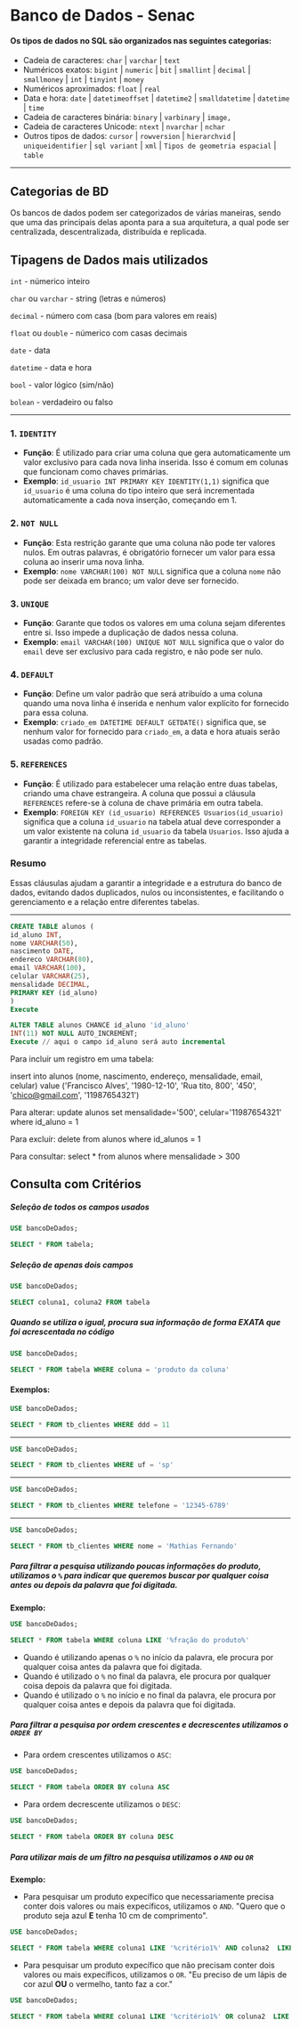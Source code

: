 # Banco de Dados - Senac

#### Os tipos de dados no SQL são organizados nas seguintes **categorias:**

- Cadeia de caracteres: `char` | `varchar` | `text`
- Numéricos exatos: `bigint` | `numeric` | `bit` | `smallint` | `decimal` | `smallmoney` | `int` | `tinyint` | `money` 
- Numéricos aproximados: `float` | `real`
- Data e hora: `date` | `datetimeoffset` | `datetime2` | `smalldatetime` | `datetime` | `time`
- Cadeia de caracteres binária: `binary` | `varbinary` | `image,`
- Cadeia de caracteres Unicode:  `ntext` | `nvarchar` | `nchar`
- Outros tipos de dados: `cursor` | `rowversion` | `hierarchvid` | `uniqueidentifier` | `sql variant` | `xml` | `Tipos de geometria espacial` | `table`

---

## **Categorias de BD**

Os bancos de dados podem ser categorizados de várias maneiras, sendo que uma das principais delas aponta para a sua arquitetura, a qual pode ser centralizada, descentralizada, distribuída e replicada.

## **Tipagens de Dados mais utilizados**

`int` - númerico inteiro

`char` ou `varchar` - string (letras e números)

`decimal` - número com casa (bom para valores em reais)

`float` ou `double` - númerico com casas decimais

`date` - data

`datetime` - data e hora

`bool` - valor lógico (sim/não)

`bolean` - verdadeiro ou falso

---

### 1. `IDENTITY`
- **Função**: É utilizado para criar uma coluna que gera automaticamente um valor exclusivo para cada nova linha inserida. Isso é comum em colunas que funcionam como chaves primárias.
- **Exemplo**: `id_usuario INT PRIMARY KEY IDENTITY(1,1)` significa que `id_usuario` é uma coluna do tipo inteiro que será incrementada automaticamente a cada nova inserção, começando em 1.

### 2. `NOT NULL`
- **Função**: Esta restrição garante que uma coluna não pode ter valores nulos. Em outras palavras, é obrigatório fornecer um valor para essa coluna ao inserir uma nova linha.
- **Exemplo**: `nome VARCHAR(100) NOT NULL` significa que a coluna `nome` não pode ser deixada em branco; um valor deve ser fornecido.

### 3. `UNIQUE`
- **Função**: Garante que todos os valores em uma coluna sejam diferentes entre si. Isso impede a duplicação de dados nessa coluna.
- **Exemplo**: `email VARCHAR(100) UNIQUE NOT NULL` significa que o valor do `email` deve ser exclusivo para cada registro, e não pode ser nulo.

### 4. `DEFAULT`
- **Função**: Define um valor padrão que será atribuído a uma coluna quando uma nova linha é inserida e nenhum valor explícito for fornecido para essa coluna.
- **Exemplo**: `criado_em DATETIME DEFAULT GETDATE()` significa que, se nenhum valor for fornecido para `criado_em`, a data e hora atuais serão usadas como padrão.

### 5. `REFERENCES`
- **Função**: É utilizado para estabelecer uma relação entre duas tabelas, criando uma chave estrangeira. A coluna que possui a cláusula `REFERENCES` refere-se à coluna de chave primária em outra tabela.
- **Exemplo**: `FOREIGN KEY (id_usuario) REFERENCES Usuarios(id_usuario)` significa que a coluna `id_usuario` na tabela atual deve corresponder a um valor existente na coluna `id_usuario` da tabela `Usuarios`. Isso ajuda a garantir a integridade referencial entre as tabelas.

### Resumo
Essas cláusulas ajudam a garantir a integridade e a estrutura do banco de dados, evitando dados duplicados, nulos ou inconsistentes, e facilitando o gerenciamento e a relação entre diferentes tabelas.

---

```sql
CREATE TABLE alunos (
id_aluno INT,
nome VARCHAR(50),
nascimento DATE,
endereco VARCHAR(80),
email VARCHAR(100),
celular VARCHAR(25),
mensalidade DECIMAL,
PRIMARY KEY (id_aluno)
)
Execute

ALTER TABLE alunos CHANCE id_aluno 'id_aluno'
INT(11) NOT NULL AUTO_INCREMENT;
Execute // aqui o campo id_aluno será auto incremental
```

Para incluír um registro em uma tabela:

insert into alunos (nome, nascimento, endereço, mensalidade, email, celular) value ('Francisco Alves', '1980-12-10', 'Rua tito, 800', '450', 'chico@gmail.com', '11987654321')

Para alterar:
update alunos set mensalidade='500', celular='11987654321'
  where id_aluno = 1

Para excluír:
delete from alunos where id_alunos = 1

Para consultar:
select * from alunos where mensalidade > 300

## **Consulta com Critérios**

##### Seleção de todos os campos usados

```sql
USE bancoDeDados;

SELECT * FROM tabela;
```

##### Seleção de apenas dois campos

```sql
USE bancoDeDados;

SELECT coluna1, coluna2 FROM tabela
```

##### Quando se utiliza o igual, procura sua informação de forma EXATA que foi acrescentada no código 

```sql
USE bancoDeDados;

SELECT * FROM tabela WHERE coluna = 'produto da coluna'
```

#### **Exemplos:**

```sql
USE bancoDeDados;

SELECT * FROM tb_clientes WHERE ddd = 11
```
---
```sql
USE bancoDeDados;

SELECT * FROM tb_clientes WHERE uf = 'sp'
```
---
```sql
USE bancoDeDados;

SELECT * FROM tb_clientes WHERE telefone = '12345-6789'
```
---
```sql
USE bancoDeDados;

SELECT * FROM tb_clientes WHERE nome = 'Mathias Fernando'
```

##### Para filtrar a pesquisa utilizando poucas informações do produto, utilizamos o `%` para  indicar que queremos buscar por qualquer coisa antes ou depois da palavra que foi digitada.

**Exemplo:**

```sql
USE bancoDeDados;

SELECT * FROM tabela WHERE coluna LIKE '%fração do produto%'
```

- Quando é utilizando apenas  o `%` no início da palavra, ele procura por qualquer coisa antes da palavra que foi digitada.
- Quando é utilizado o `%`  no final da palavra, ele procura por qualquer coisa depois da palavra que foi digitada.
- Quando é utilizado o `%` no início e no final da palavra, ele procura por  qualquer coisa antes e depois da palavra que foi digitada.

##### Para filtrar a pesquisa por ordem crescentes e decrescentes utilizamos o `ORDER BY`

- Para ordem crescentes utilizamos o `ASC`: 

```sql
USE bancoDeDados;

SELECT * FROM tabela ORDER BY coluna ASC
```

- Para ordem decrescente utilizamos o `DESC`: 

```sql
USE bancoDeDados;

SELECT * FROM tabela ORDER BY coluna DESC
```

##### Para utilizar mais de um filtro na pesquisa utilizamos o `AND` ou `OR`

**Exemplo:**

- Para pesquisar um produto expecífico que necessariamente precisa conter dois valores ou mais expecíficos, utilizamos o `AND`. "Quero que  o produto seja azul **E** tenha 10 cm de comprimento".


```sql
USE bancoDeDados;

SELECT * FROM tabela WHERE coluna1 LIKE '%critério1%' AND coluna2  LIKE '%critério2%'
```

- Para pesquisar um produto expecífico que não precisam conter dois valores ou mais expecíficos, utilizamos o `OR`. "Eu preciso de um lápis de cor azul **OU** o vermelho, tanto faz a cor."

```sql
USE bancoDeDados;

SELECT * FROM tabela WHERE coluna1 LIKE '%critério1%' OR coluna2  LIKE '%critério2%'
```



